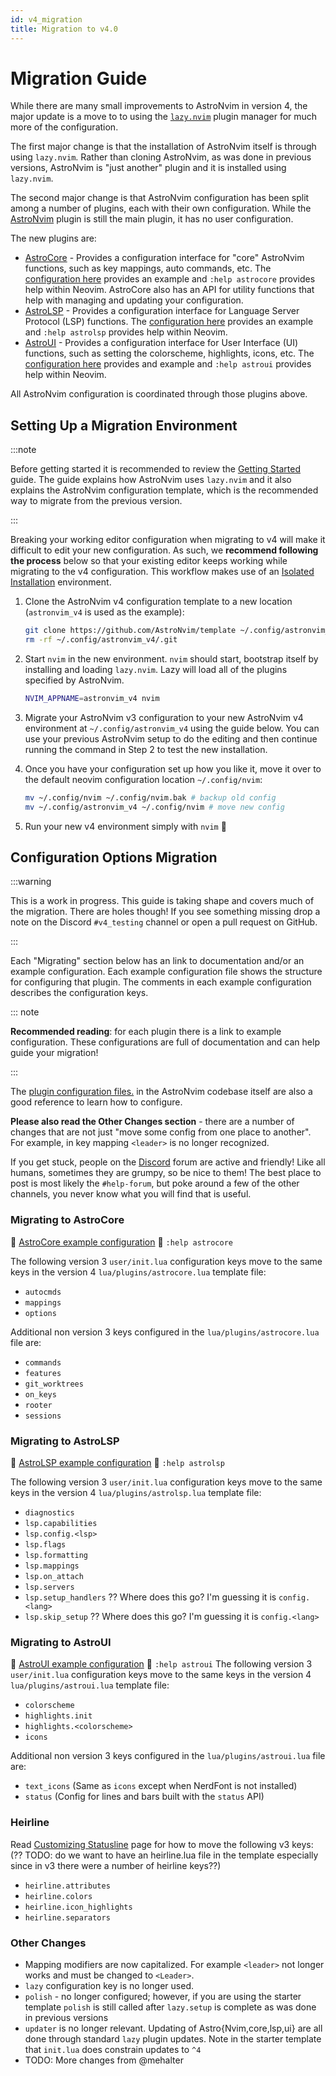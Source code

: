 ```yaml
---
id: v4_migration
title: Migration to v4.0
---
```

# Migration Guide

While there are many small improvements to AstroNvim in version 4, the major update is a move to to using the [`lazy.nvim`](https://github.com/folke/lazy.nvim) plugin manager for much more of the configuration. 

The first major change is that the installation of AstroNvim itself is through using `lazy.nvim`. Rather than cloning AstroNvim, as was done in previous versions, AstroNvim is "just another" plugin and it is installed using `lazy.nvim`.

The second major change is that AstroNvim configuration has been split among a number of plugins, each with their own configuration. While the [AstroNvim](https://github.com/AstroNvim/AstroNvim/tree/v4) plugin is still the main plugin, it has no user configuration.

The new plugins are:
- [AstroCore](https://github.com/AstroNvim/astrocore) - Provides a configuration interface for "core" AstroNvim functions, such as key mappings, auto commands, etc. The [configuration here](https://github.com/AstroNvim/astrocore#%EF%B8%8F-configuration) provides an example and `:help astrocore` provides help within Neovim. AstroCore also has an API for utility functions that help with managing and updating your configuration.
- [AstroLSP](https://github.com/AstroNvim/astrolsp) - Provides a configuration interface for Language Server Protocol (LSP) functions. The [configuration here](https://github.com/AstroNvim/astrolsp#%EF%B8%8F-configuration) provides an example and `:help astrolsp` provides help within Neovim.
- [AstroUI](https://github.com/AstroNvim/astroui) - Provides a configuration interface for User Interface (UI) functions, such as setting the colorscheme, highlights, icons, etc. The [configuration here](https://github.com/AstroNvim/astroui#%EF%B8%8F-configuration) provides and example and `:help astroui` provides help within Neovim.

All AstroNvim configuration is coordinated through those plugins above.

## Setting Up a Migration Environment

:::note

Before getting started it is recommended to review the [Getting Started]() guide. The guide explains how AstroNvim uses `lazy.nvim` and it also explains the AstroNvim configuration template, which is the recommended way to migrate from the previous version.

:::

Breaking your working editor configuration when migrating to v4 will make it difficult to edit your new configuration. As such, we **recommend following the process** below so that your existing editor keeps working while migrating to the v4 configuration. This workflow makes use of an [Isolated Installation](/reference/alt_install/#isolated-installation) environment.

1. Clone the AstroNvim v4 configuration template to a new location (`astronvim_v4` is used as the example):
   ```sh
   git clone https://github.com/AstroNvim/template ~/.config/astronvim_v4
   rm -rf ~/.config/astronvim_v4/.git
   ```

2. Start `nvim` in the new environment. `nvim` should start, bootstrap itself by installing and loading `lazy.nvim`. Lazy will load all of the plugins specified by AstroNvim.

   ```sh
   NVIM_APPNAME=astronvim_v4 nvim
   ```

3. Migrate your AstroNvim v3 configuration to your new AstroNvim v4 environment at `~/.config/astronvim_v4` using the guide below. You can use your previous AstroNvim setup to do the editing and then continue running the command in Step 2 to test the new installation.

4. Once you have your configuration set up how you like it, move it over to the default neovim configuration location `~/.config/nvim`:

   ```sh
   mv ~/.config/nvim ~/.config/nvim.bak # backup old config
   mv ~/.config/astronvim_v4 ~/.config/nvim # move new config
   ```

5. Run your new v4 environment simply with `nvim` 🎉

## Configuration Options Migration

:::warning

This is a work in progress. This guide is taking shape and covers much of the migration. There are holes though! If you see something missing drop a note on the Discord `#v4_testing` channel or open a pull request on GitHub.

:::

Each "Migrating" section below has an link to documentation and/or an example configuration. Each example configuration file shows the structure for configuring that plugin. The comments in each example configuration describes the configuration keys.

::: note

**Recommended reading**: for each plugin there is a link to example configuration. These configurations are full of documentation and can help guide your migration!

:::

The [plugin configuration files.](https://github.com/AstroNvim/AstroNvim/tree/v4/lua%2Fastronvim%2Fplugins) in the AstroNvim codebase itself are also a good reference to learn how to configure.

**Please also read the Other Changes section** - there are a number of changes that are not just "move some config from one place to another". For example, in key mapping `<leader>` is no longer recognized.

If you get stuck, people on the [Discord](https://discord.astronvim.com/) forum are active and friendly! Like all humans, sometimes they are grumpy, so be nice to them! The best place to post is most likely the `#help-forum`, but poke around a few of the other channels, you never know what you will find that is useful.

### Migrating to AstroCore
🔗 [AstroCore example configuration](https://github.com/AstroNvim/astrocore/tree/main#%EF%B8%8F-configuration)
📖 `:help astrocore`

The following version 3 `user/init.lua` configuration keys move to the same keys in the version 4 `lua/plugins/astrocore.lua` template file:
- `autocmds`
- `mappings`
- `options`

Additional non version 3 keys configured in the `lua/plugins/astrocore.lua` file are:
- `commands`
- `features`
- `git_worktrees`
- `on_keys`
- `rooter`
- `sessions`

### Migrating to AstroLSP
🔗 [AstroLSP example configuration](https://github.com/AstroNvim/astrolsp/tree/main#%EF%B8%8F-configuration)
📖 `:help astrolsp`

The following version 3 `user/init.lua` configuration keys move to the same keys in the version 4 `lua/plugins/astrolsp.lua` template file:
- `diagnostics`
- `lsp.capabilities`
- `lsp.config.<lsp>`
- `lsp.flags`
- `lsp.formatting`
- `lsp.mappings`
- `lsp.on_attach`
- `lsp.servers`
- `lsp.setup_handlers` ?? Where does this go? I'm guessing it is `config.<lang>`
- `lsp.skip_setup`     ?? Where does this go? I'm guessing it is `config.<lang>`

### Migrating to AstroUI

🔗 [AstroUI example configuration](https://github.com/AstroNvim/astroui/tree/main#%EF%B8%8F-configuration)
📖 `:help astroui`
The following version 3 `user/init.lua` configuration keys move to the same keys in the version 4 `lua/plugins/astroui.lua` template file:
- `colorscheme`
- `highlights.init`
- `highlights.<colorscheme>`
- `icons`

Additional non version 3 keys configured in the `lua/plugins/astroui.lua` file are:
- `text_icons` (Same as `icons` except when NerdFont is not installed)
- `status` (Config for lines and bars built with the `status` API)

### Heirline

Read [Customizing Statusline](/recipes/status) page for how to move the following v3 keys: (?? TODO: do we want to have an heirline.lua file in the template especially since in v3 there were a number of heirline keys??)
- `heirline.attributes`
- `heirline.colors`
- `heirline.icon_highlights`
- `heirline.separators`

### Other Changes
- Mapping modifiers are now capitalized. For example `<leader>` not longer works and must be changed to `<Leader>`.
- `lazy` configuration key is no longer used.
- `polish` - no longer configured; however, if you are using the starter template `polish` is still called after `lazy.setup` is complete as was done in previous versions
- `updater` is no longer relevant. Updating of Astro{Nvim,core,lsp,ui} are all done through standard `lazy` plugin updates. Note in the starter template that `init.lua` does constrain updates to `^4`
- TODO: More changes from @mehalter

